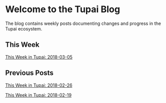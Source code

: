 # Welcome to the Tupai Blog

The blog contains weekly posts documenting changes and progress in the Tupai ecosystem.

## This Week

[This Week in Tupai: 2018-03-05]({{site.baseurl}}twit/2018-03-05.md)

## Previous Posts

[This Week in Tupai: 2018-02-26]({{site.baseurl}}twit/2018-02-26.md)

[This Week in Tupai: 2018-02-19]({{site.baseurl}}twit/2018-02-19.md)
